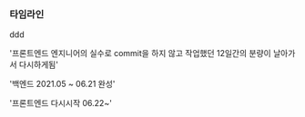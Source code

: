 ### 타임라인



ddd



'프론트엔드 엔지니어의 실수로 commit을 하지 않고 작업했던 12일간의 분량이 날아가서 다시하게됨'



'백엔드 2021.05 ~ 06.21 완성'

'프론트엔드 다시시작 06.22~'